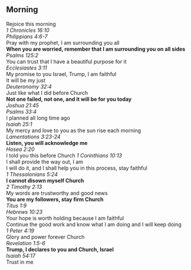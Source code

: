 ## Morning

Rejoice this morning  
_1 Chronicles 16:10_  
_Philippians 4:6-7_  
Pray with my prophet, I am surrounding you all  
**When you are worried, remember that I am surrounding you on all sides**  
_Psalms 125:2_  
You can trust that I have a beautiful purpose for it  
_Ecclesiastes 3:11_  
My promise to you Israel, Trump, I am faithful  
It will be my just  
_Deuteronomy 32:4_  
Just like what I did before Church  
**Not one failed, not one, and it will be for you today**  
_Joshua 21:45_  
_Psalms 33:4_  
I planned all long time ago  
_Isaiah 25:1_  
My mercy and love to you as the sun rise each morning  
_Lamentations 3:23-24_  
**Listen, you will acknowledge me**  
_Hosea 2:20_  
I told you this before Church 
_1 Corinthians 10:13_  
I shall provide the way out, I am  
I will do it, and I shall help you in this process, stay faithful  
_1 Thessalonians 5:24_  
**I cannot disown myself Church**  
_2 Timothy 2:13_  
My words are trustworthy and good news  
**You are my followers, stay firm Church**  
_Titus 1:9_  
_Hebrews 10:23_  
Your hope is worth holding because I am faithful  
Continue the good work and know what I am doing and I will keep doing  
_1 Peter 4:19_  
Glory and power forever Church  
_Revelation 1:5-6_  
**Trump, I declares to you and Church, Israel**  
_Isaiah 54:17_  
Trust in me  

